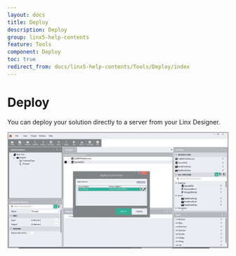 ```yaml
---
layout: docs
title: Deploy
description: Deploy
group: linx5-help-contents
feature: Tools
component: Deploy
toc: true
redirect_from: docs/linx5-help-contents/Tools/Deploy/index
---
```

Deploy
======

You can deploy your solution directly to a server from your Linx
Designer.

![](deploy-view.jpg)
